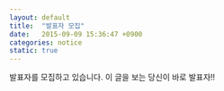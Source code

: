```yaml
---
layout: default
title:  "발표자 모집"
date:   2015-09-09 15:36:47 +0900
categories: notice
static: true
---
```

발표자를 모집하고 있습니다.
이 글을 보는 당신이 바로 발표자!!
